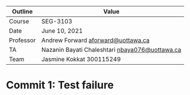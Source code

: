 Outline | Value
--------|-------
Course | SEG-3103
Date | June 10, 2021
Professor | Andrew Forward aforward@uottawa.ca
TA | Nazanin Bayati Chaleshtari nbaya076@uottawa.ca
Team | Jasmine Kokkat 300115249

# Commit 1: Test failure

